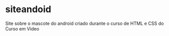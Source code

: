 # siteandoid
Site sobre o mascote do android criado durante o curso de HTML e CSS do Curso em Video

